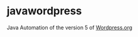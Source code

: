 # javawordpress

Java Automation of the version 5 of <a href='https://wordpress.org/'>Wordpress.org</a>
